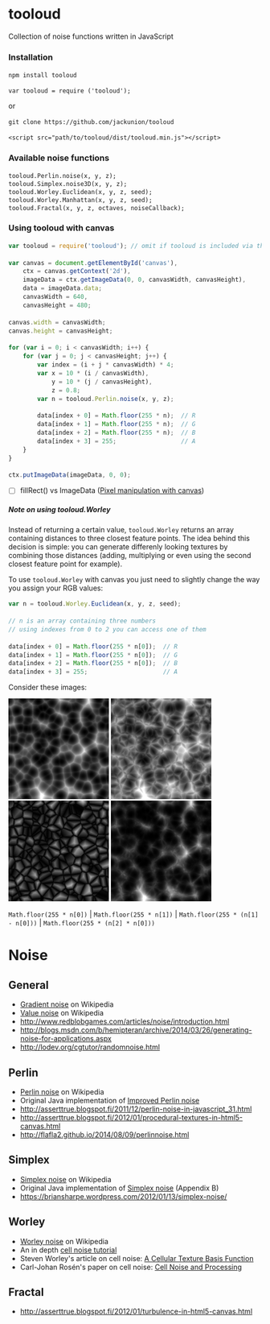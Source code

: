 # tooloud

Collection of noise functions written in JavaScript

### Installation

`npm install tooloud`

`var tooloud = require ('tooloud');`

or 


`git clone https://github.com/jackunion/tooloud`

`<script src="path/to/tooloud/dist/tooloud.min.js"></script>`

### Available noise functions

```
tooloud.Perlin.noise(x, y, z);
tooloud.Simplex.noise3D(x, y, z);
tooloud.Worley.Euclidean(x, y, z, seed);
tooloud.Worley.Manhattan(x, y, z, seed);
tooloud.Fractal(x, y, z, octaves, noiseCallback);
```

### Using tooloud with canvas

```javascript
var tooloud = require('tooloud'); // omit if tooloud is included via the script tag

var canvas = document.getElementById('canvas'),
    ctx = canvas.getContext('2d'),
    imageData = ctx.getImageData(0, 0, canvasWidth, canvasHeight),
    data = imageData.data;
    canvasWidth = 640,
    canvasHeight = 480;

canvas.width = canvasWidth;
canvas.height = canvasHeight;

for (var i = 0; i < canvasWidth; i++) {
    for (var j = 0; j < canvasHeight; j++) {
        var index = (i + j * canvasWidth) * 4;
        var x = 10 * (i / canvasWidth), 
            y = 10 * (j / canvasHeight),
            z = 0.8;
        var n = tooloud.Perlin.noise(x, y, z);

        data[index + 0] = Math.floor(255 * n);  // R
        data[index + 1] = Math.floor(255 * n);  // G
        data[index + 2] = Math.floor(255 * n);  // B
        data[index + 3] = 255;                  // A
    }
}

ctx.putImageData(imageData, 0, 0);
```

- [ ] fillRect() vs ImageData ([Pixel manipulation with canvas](https://developer.mozilla.org/en-US/docs/Web/API/Canvas_API/Tutorial/Pixel_manipulation_with_canvas))

##### Note on using tooloud.Worley
Instead of returning a certain value, ```tooloud.Worley``` returns an array containing distances to three closest feature points. The idea behind this decision is simple: you can generate differenly looking textures by combining those distances (adding, multiplying or even using the second closest feature point for example).

To use ```tooloud.Worley``` with canvas you just need to slightly change the way you assign your RGB values:

```javascript
var n = tooloud.Worley.Euclidean(x, y, z, seed);

// n is an array containing three numbers
// using indexes from 0 to 2 you can access one of them

data[index + 0] = Math.floor(255 * n[0]);  // R
data[index + 1] = Math.floor(255 * n[0]);  // G
data[index + 2] = Math.floor(255 * n[0]);  // B
data[index + 3] = 255;                     // A
```

Consider these images:

![](/img/Worley/Euclidean/1.png) ![](/img/Worley/Euclidean/2.png) ![](/img/Worley/Euclidean/3.png) ![](/img/Worley/Euclidean/4.png)

```Math.floor(255 * n[0])``` | ```Math.floor(255 * n[1])``` | ```Math.floor(255 * (n[1] - n[0]))``` | ```Math.floor(255 * (n[2] * n[0]))```

# Noise

## General

- [Gradient noise](https://en.wikipedia.org/wiki/Gradient_noise) on Wikipedia
- [Value noise](https://en.wikipedia.org/wiki/Value_noise) on Wikipedia
- http://www.redblobgames.com/articles/noise/introduction.html
- http://blogs.msdn.com/b/hemipteran/archive/2014/03/26/generating-noise-for-applications.aspx
- http://lodev.org/cgtutor/randomnoise.html

## Perlin

- [Perlin noise](https://en.wikipedia.org/wiki/Perlin_noise) on Wikipedia
- Original Java implementation of [Improved Perlin noise](http://mrl.nyu.edu/~perlin/noise/)
- http://asserttrue.blogspot.fi/2011/12/perlin-noise-in-javascript_31.html
- http://asserttrue.blogspot.fi/2012/01/procedural-textures-in-html5-canvas.html
- http://flafla2.github.io/2014/08/09/perlinnoise.html

## Simplex

- [Simplex noise](https://en.wikipedia.org/wiki/Simplex_noise) on Wikipedia
- Original Java implementation of [Simplex noise](http://www.csee.umbc.edu/~olano/s2002c36/ch02.pdf) (Appendix B)
- https://briansharpe.wordpress.com/2012/01/13/simplex-noise/

## Worley

- [Worley noise](https://en.wikipedia.org/wiki/Worley_noise) on Wikipedia
- An in depth [cell noise tutorial](https://aftbit.com/cell-noise-2/)
- Steven Worley's article on cell noise: [A Cellular Texture Basis Function](http://citeseerx.ist.psu.edu/viewdoc/download?doi=10.1.1.95.412&rep=rep1&type=pdf)
- Carl-Johan Rosén's paper on cell noise: [Cell Noise and Processing](http://www.carljohanrosen.com/share/CellNoiseAndProcessing.pdf)

## Fractal

- http://asserttrue.blogspot.fi/2012/01/turbulence-in-html5-canvas.html
